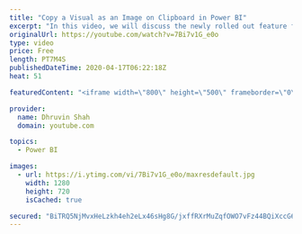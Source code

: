 ```yaml
---
title: "Copy a Visual as an Image on Clipboard in Power BI"
excerpt: "In this video, we will discuss the newly rolled out feature for Power BI Service – Copy visual as an Image.  In this video, we will be discussing the following features: • How to Copy a Visual as an Image for Power BI Report? • The properties and metadata which are copied using Copy a visual as an Image"
originalUrl: https://youtube.com/watch?v=7Bi7v1G_e0o
type: video
price: Free
length: PT7M4S
publishedDateTime: 2020-04-17T06:22:18Z
heat: 51

featuredContent: "<iframe width=\"800\" height=\"500\" frameborder=\"0\" src=\"https://www.youtube.com/embed/7Bi7v1G_e0o\" allow=\"accelerometer; autoplay; encrypted-media; gyroscope; picture-in-picture\" allowfullscreen></iframe>"

provider:
  name: Dhruvin Shah
  domain: youtube.com

topics:
  - Power BI

images:
  - url: https://i.ytimg.com/vi/7Bi7v1G_e0o/maxresdefault.jpg
    width: 1280
    height: 720
    isCached: true

secured: "BiTRQ5NjMvxHeLzkh4eh2eLx46sHg8G/jxffRXrMuZqfOWO7vFz44BQiXccG6xCRqPwJargU5ofegdapG/8TJ7dfHjBIjyeSGunpZnObBQ1/ftL5FM8XVK7p4VWcq1K0F1Bc08KgFgqBz22rcVsmDjTA28nGo3gEp+3eVeslem09del7Dg8jHLQaVkJSivy1NYvpjsHMQo/+yhGwjK6C7zGCQozM0i30O9LhoNAwVqFRmGudOm9RAo6bYan9fZsff670HZmRjQiARkANDGBfnbLSuVF1vvlEUSnS8cXJ3OoIgfBT8rzTdH4vSZ0+iPrInzZjEf92AWhPaZo2jFVNpR0ZyaTkAjlUtiOpcbB4ySTXb7+tXEyDlfCEoZ3SJIL2vTI8r5wzFWO/1tzVP+27IoOY/MiQXPnFn7d1+xKd+3o=;rHDLYsRqgekNr1lyAvbqDA=="
---
```


